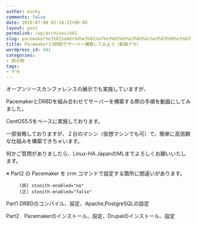 ```yaml
---
author: minky
comments: false
date: 2010-07-08 02:18:22+00:00
layout: post
permalink: /wp/archives/441
slug: pacemaker%e3%81%a8drbd%e3%81%a7%e3%82%b5%e3%83%bc%e3%83%90%e3%83%bc%e6%a7%8b%e7%af%89%e3%81%97%e3%81%a6%e3%81%bf%e3%82%88%e3%81%86%e3%80%80%ef%bc%88%e3%83%87%e3%83%a2%ef%bc%89
title: PacemakerとDRBDでサーバー構築してみよう（動画デモ）
wordpress_id: 441
categories:
- 読み物
tags:
- デモ
---
```


オープンソースカンファレンスの展示でも実施していますが、





PacemakerとDRBDを組み合わせてサーバーを構築する際の手順を動画にしてみました。





CentOS5.5をベースに実施しております。





一部省略しておりますが、２台のマシン（仮想マシンでも可）で、簡単に高信頼な仕組みを構築できちゃいます。





何かご質問がありましたら、Linux-HA JapanのMLまでよろしくお願いいたします。





  






※ Part2 の Pacemaker を crm コマンドで設定する箇所に間違いがあります。




    
         (誤) stonith-enabled="no"
         (正) stonith-enabled="false"





  






Part1 DRBDのコンパイル、設定、Apache,PostgreSQLの設定













  






Part2　Pacemakerのインストール、設定、Drupalのインストール、設定








